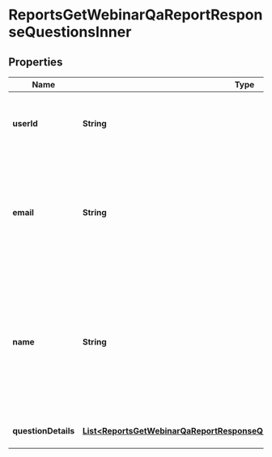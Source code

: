 

# ReportsGetWebinarQaReportResponseQuestionsInner


## Properties

| Name | Type | Description | Notes |
|------------ | ------------- | ------------- | -------------|
|**userId** | **String** | The user ID of the user who asked the question. This value returns blank for external users. |  [optional] |
|**email** | **String** | Participant&#39;s email. If the participant is **not** part of the host&#39;s account, this returns an empty string value, with some exceptions. See [Email address display rules](https://developers.zoom.us/docs/api/rest/using-zoom-apis/#email-address-display-rules) for details. |  [optional] |
|**name** | **String** | Participant&#39;s display name.       If anonymous [Q&amp;amp;A](https://support.zoom.us/hc/en-us/articles/203686015-Getting-Started-with-Question-Answer) option is enabled and if a participant submits the Q&amp;amp;A without providing their name, the value of the &#x60;name&#x60; field will be &amp;quot;Anonymous Attendee&amp;quot;. |  [optional] |
|**questionDetails** | [**List&lt;ReportsGetWebinarQaReportResponseQuestionsInnerQuestionDetailsInner&gt;**](ReportsGetWebinarQaReportResponseQuestionsInnerQuestionDetailsInner.md) | Array of questions from the user. |  [optional] |



